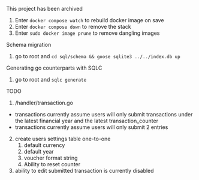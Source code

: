 This project has been archived

1. Enter `docker compose watch` to rebuild docker image on save
2. Enter `docker compose down` to remove the stack
3. Enter `sudo docker image prune` to remove dangling images

Schema migration
1. go to root and `cd sql/schema && goose sqlite3 ../../index.db up`

Generating go counterparts with SQLC
1. go to root and `sqlc generate`


TODO
1. /handler/transaction.go
  - transactions currently assume users will only submit transactions under the latest financial year and the latest transaction_counter
  - transactions currently assume users will only submit 2 entries
2. create users settings table one-to-one
   1. default currency
   2. default year
   3. voucher format string
   4. Ability to reset counter
3. ability to edit submitted transaction is currently disabled
